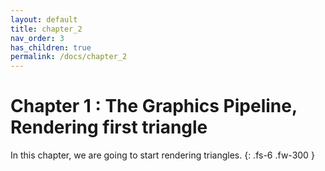 ```yaml
---
layout: default
title: chapter_2
nav_order: 3
has_children: true
permalink: /docs/chapter_2
---
```


# Chapter 1 : The Graphics Pipeline, Rendering first triangle

In this chapter, we are going to start rendering triangles.
{: .fs-6 .fw-300 }
